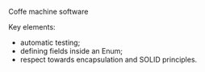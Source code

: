 Coffe machine software

Key elements:
- automatic testing;
- defining fields inside an Enum;
- respect towards encapsulation and SOLID principles.
